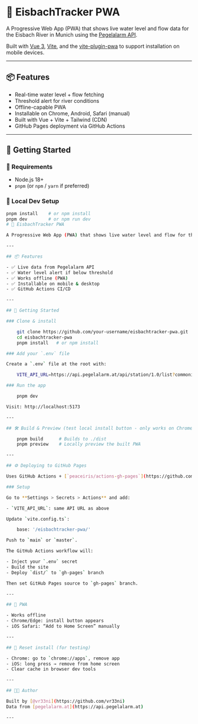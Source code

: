 # 🌊 EisbachTracker PWA

A Progressive Web App (PWA) that shows live water level and flow data for the Eisbach River in Munich using the [Pegelalarm API](https://api.pegelalarm.at).

Built with [Vue 3](https://vuejs.org/), [Vite](https://vitejs.dev/), and the [vite-plugin-pwa](https://vite-pwa-org.netlify.app/) to support installation on mobile devices.

---

## 📦 Features

- Real-time water level + flow fetching
- Threshold alert for river conditions
- Offline-capable PWA
- Installable on Chrome, Android, Safari (manual)
- Built with Vue + Vite + Tailwind (CDN)
- GitHub Pages deployment via GitHub Actions

---

## 🚀 Getting Started

### 🧩 Requirements

- Node.js 18+
- `pnpm` (or `npm` / `yarn` if preferred)

### 🔧 Local Dev Setup

```bash
pnpm install    # or npm install
pnpm dev        # or npm run dev
# 🌊 EisbachTracker PWA

A Progressive Web App (PWA) that shows live water level and flow for the Eisbach River in Munich — using Vue 3, Vite, Tailwind, and GitHub Pages.

---

## 📦 Features

- ✅ Live data from Pegelalarm API
- ✅ Water level alert if below threshold
- ✅ Works offline (PWA)
- ✅ Installable on mobile & desktop
- ✅ GitHub Actions CI/CD

---

## 🚀 Getting Started

### Clone & install

    git clone https://github.com/your-username/eisbachtracker-pwa.git
    cd eisbachtracker-pwa
    pnpm install   # or npm install

### Add your `.env` file

Create a `.env` file at the root with:

    VITE_API_URL=https://api.pegelalarm.at/api/station/1.0/list?commonid=16515005-de&responseDetailLevel=high

### Run the app

    pnpm dev

Visit: http://localhost:5173

---

## 🛠 Build & Preview (test local install button - only works on Chrome)

    pnpm build      # Builds to ./dist
    pnpm preview    # Locally preview the built PWA

---

## ⚙️ Deploying to GitHub Pages

Uses GitHub Actions + [`peaceiris/actions-gh-pages`](https://github.com/peaceiris/actions-gh-pages)

### Setup

Go to **Settings > Secrets > Actions** and add:

- `VITE_API_URL`: same API URL as above

Update `vite.config.ts`:

    base: '/eisbachtracker-pwa/'

Push to `main` or `master`.

The GitHub Actions workflow will:

- Inject your `.env` secret
- Build the site
- Deploy `dist/` to `gh-pages` branch

Then set GitHub Pages source to `gh-pages` branch.

---

## 📱 PWA

- Works offline
- Chrome/Edge: install button appears
- iOS Safari: “Add to Home Screen” manually

---

## 🔄 Reset install (for testing)

- Chrome: go to `chrome://apps`, remove app
- iOS: long press → remove from home screen
- Clear cache in browser dev tools

---

## 🧑‍💻 Author

Built by [@vr33ni](https://github.com/vr33ni)  
Data from [pegelalarm.at](https://api.pegelalarm.at)

---
